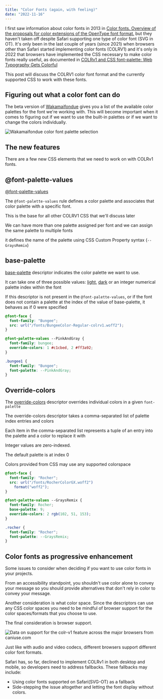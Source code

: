 ```yaml
---
title: "Color Fonts (again, with feeling)"
date: "2022-11-16"
---
```


I first saw information about color fonts in 2013 in [Color fonts. Overview of the proposals for color extensions of the OpenType font format.](https://www.fontlab.com/news/color-font-format-proposals/) but they haven't taken off despite Safari supporting one type of color font (SVG in OT). It's only been in the last couple of years (since 2021) when browsers other than Safari started implementing color fonts (COLRV1) and it's only in 2022 that browsers have implemented the CSS necessary to make color fonts really useful, as documented in [COLRv1 and CSS font-palette: Web Typography Gets Colorful](https://css-tricks.com/colrv1-and-css-font-palette-web-typography/)

This post will discuss the COLRV1 color font format and the currently supported CSS to work with these fonts.

## Figuring out what a color font can do

The beta version of [Wakamaifondue](https://wakamaifondue.com/beta/) gives you a list of the available color palettes for the font we're working with. This will become important when it comes to figuring out if we want to use the built-in palettes or if we want to change the colors individually.

![Wakamaifondue color font palette selection](/images/2022/10/wakamaifondue-color-font-palettes.png)

## The new features

There are a few new CSS elements that we need to work on with COLRv1 fonts.

## @font-palette-values

[@font-palette-values](https://drafts.csswg.org/css-fonts-4/#font-palette-values)

The `@font-palette-values` rule defines a color palette and associates that color palette with a specific font.

This is the base for all other COLRV1 CSS that we'll discuss later

We can have more than one palette assigned per font and we can assign the same palette to multiple fonts

it defines the name of the palette using CSS Custom Property syntax (`--GraysRemix`)

## base-palette

[base-palette](https://drafts.csswg.org/css-fonts-4/#base-palette-desc) descriptor indicates the color palette we want to use.

It can take one of three possible values: [light](https://drafts.csswg.org/css-fonts-4/#valdef-base-palette-light), [dark](https://drafts.csswg.org/css-fonts-4/#valdef-base-palette-light) or an integer numerical palette index within the font

If this descriptor is not present in the `@font-palette-values`, or if the font does not contain a palette at the index of the value of base-palette, it behaves as if 0 were specified

```css
@font-face {
  font-family: "Bungee";
  src: url("/fonts/BungeeColor-Regular-colrv1.woff2");
}

@font-palette-values --PinkAndGray {
  font-family: bungee;
  override-colors: 1 #c1cbed, 2 #ff3a92;
}

.bungee1 {
  font-family: "Bungee";
  font-palette: --PinkAndGray;
}
```

## Override-colors

The [override-colors](https://drafts.csswg.org/css-fonts-4/#override-color) descriptor overrides individual colors in a given `font-palette`

The override-colors descriptor takes a comma-separated list of palette index entries and colors

Each item in the comma-separated list represents a tuple of an entry into the palette and a color to replace it with

Integer values are zero-indexed.

The default palette is at index 0

Colors provided from CSS may use any supported colorspace

```css
@font-face {
  font-family: "Rocher";
  src: url("/fonts/RocherColorGX.woff2")
    format("woff2");
}

@font-palette-values --GraysRemix {
  font-family: Rocher;
  base-palette: 9;
  override-colors: 2 rgb(102, 51, 153);
}

.rocher {
  font-family: "Rocher";
  font-palette: --GraysRemix;
}
```

## Color fonts as progressive enhancement

Some issues to consider when deciding if you want to use color fonts in your projects.

From an accessibility standpoint, you shouldn't use color alone to convey your message so you should provide alternatives that don't rely in color to convey your message.

Another consideration is what color space. Since the descriptors can use any CSS color spaces you need to be mindful of browser support for the color spaces/formats that you choose to use.

The final consideration is browser support.

![Data on support for the colr-v1 feature across the major browsers from caniuse.com](https://caniuse.bitsofco.de/static/v1/colr-v1-1665630575572.webp)

Just like with audio and video codecs, different browsers support different color font formats.

Safari has, so far, declined to implement COLRv1 in both desktop and mobile, so developers need to address fallbacks. These fallbacks may include:

* Using color fonts supported on Safari(SVG-OT) as a fallback
* Side-stepping the issue altogether and letting the font display without colors.
